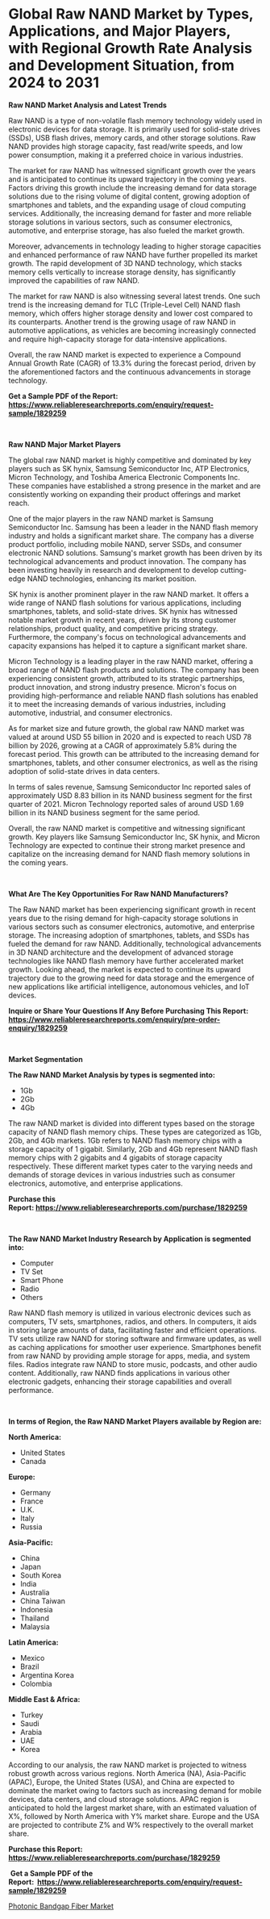 <p><h1>Global Raw NAND Market by Types, Applications, and Major Players, with Regional Growth Rate Analysis and Development Situation, from 2024 to 2031</h1></p><p><strong>Raw NAND Market Analysis and Latest Trends</strong></p>
<p><p>Raw NAND is a type of non-volatile flash memory technology widely used in electronic devices for data storage. It is primarily used for solid-state drives (SSDs), USB flash drives, memory cards, and other storage solutions. Raw NAND provides high storage capacity, fast read/write speeds, and low power consumption, making it a preferred choice in various industries.</p><p>The market for raw NAND has witnessed significant growth over the years and is anticipated to continue its upward trajectory in the coming years. Factors driving this growth include the increasing demand for data storage solutions due to the rising volume of digital content, growing adoption of smartphones and tablets, and the expanding usage of cloud computing services. Additionally, the increasing demand for faster and more reliable storage solutions in various sectors, such as consumer electronics, automotive, and enterprise storage, has also fueled the market growth.</p><p>Moreover, advancements in technology leading to higher storage capacities and enhanced performance of raw NAND have further propelled its market growth. The rapid development of 3D NAND technology, which stacks memory cells vertically to increase storage density, has significantly improved the capabilities of raw NAND.</p><p>The market for raw NAND is also witnessing several latest trends. One such trend is the increasing demand for TLC (Triple-Level Cell) NAND flash memory, which offers higher storage density and lower cost compared to its counterparts. Another trend is the growing usage of raw NAND in automotive applications, as vehicles are becoming increasingly connected and require high-capacity storage for data-intensive applications.</p><p>Overall, the raw NAND market is expected to experience a Compound Annual Growth Rate (CAGR) of 13.3% during the forecast period, driven by the aforementioned factors and the continuous advancements in storage technology.</p></p>
<p><strong>Get a Sample PDF of the Report:&nbsp; <a href="https://www.reliableresearchreports.com/enquiry/request-sample/1829259">https://www.reliableresearchreports.com/enquiry/request-sample/1829259</a></strong></p>
<p>&nbsp;</p>
<p><strong>Raw NAND Major Market Players</strong></p>
<p><p>The global raw NAND market is highly competitive and dominated by key players such as SK hynix, Samsung Semiconductor Inc, ATP Electronics, Micron Technology, and Toshiba America Electronic Components Inc. These companies have established a strong presence in the market and are consistently working on expanding their product offerings and market reach.</p><p>One of the major players in the raw NAND market is Samsung Semiconductor Inc. Samsung has been a leader in the NAND flash memory industry and holds a significant market share. The company has a diverse product portfolio, including mobile NAND, server SSDs, and consumer electronic NAND solutions. Samsung's market growth has been driven by its technological advancements and product innovation. The company has been investing heavily in research and development to develop cutting-edge NAND technologies, enhancing its market position.</p><p>SK hynix is another prominent player in the raw NAND market. It offers a wide range of NAND flash solutions for various applications, including smartphones, tablets, and solid-state drives. SK hynix has witnessed notable market growth in recent years, driven by its strong customer relationships, product quality, and competitive pricing strategy. Furthermore, the company's focus on technological advancements and capacity expansions has helped it to capture a significant market share.</p><p>Micron Technology is a leading player in the raw NAND market, offering a broad range of NAND flash products and solutions. The company has been experiencing consistent growth, attributed to its strategic partnerships, product innovation, and strong industry presence. Micron's focus on providing high-performance and reliable NAND flash solutions has enabled it to meet the increasing demands of various industries, including automotive, industrial, and consumer electronics.</p><p>As for market size and future growth, the global raw NAND market was valued at around USD 55 billion in 2020 and is expected to reach USD 78 billion by 2026, growing at a CAGR of approximately 5.8% during the forecast period. This growth can be attributed to the increasing demand for smartphones, tablets, and other consumer electronics, as well as the rising adoption of solid-state drives in data centers.</p><p>In terms of sales revenue, Samsung Semiconductor Inc reported sales of approximately USD 8.83 billion in its NAND business segment for the first quarter of 2021. Micron Technology reported sales of around USD 1.69 billion in its NAND business segment for the same period.</p><p>Overall, the raw NAND market is competitive and witnessing significant growth. Key players like Samsung Semiconductor Inc, SK hynix, and Micron Technology are expected to continue their strong market presence and capitalize on the increasing demand for NAND flash memory solutions in the coming years.</p></p>
<p>&nbsp;</p>
<p><strong>What Are The Key Opportunities For Raw NAND Manufacturers?</strong></p>
<p><p>The Raw NAND market has been experiencing significant growth in recent years due to the rising demand for high-capacity storage solutions in various sectors such as consumer electronics, automotive, and enterprise storage. The increasing adoption of smartphones, tablets, and SSDs has fueled the demand for raw NAND. Additionally, technological advancements in 3D NAND architecture and the development of advanced storage technologies like NAND flash memory have further accelerated market growth. Looking ahead, the market is expected to continue its upward trajectory due to the growing need for data storage and the emergence of new applications like artificial intelligence, autonomous vehicles, and IoT devices.</p></p>
<p><strong>Inquire or Share Your Questions If Any Before Purchasing This Report: <a href="https://www.reliableresearchreports.com/enquiry/pre-order-enquiry/1829259">https://www.reliableresearchreports.com/enquiry/pre-order-enquiry/1829259</a></strong></p>
<p>&nbsp;</p>
<p><strong>Market Segmentation</strong></p>
<p><strong>The Raw NAND Market Analysis by types is segmented into:</strong></p>
<p><ul><li>1Gb</li><li>2Gb</li><li>4Gb</li></ul></p>
<p><p>The raw NAND market is divided into different types based on the storage capacity of NAND flash memory chips. These types are categorized as 1Gb, 2Gb, and 4Gb markets. 1Gb refers to NAND flash memory chips with a storage capacity of 1 gigabit. Similarly, 2Gb and 4Gb represent NAND flash memory chips with 2 gigabits and 4 gigabits of storage capacity respectively. These different market types cater to the varying needs and demands of storage devices in various industries such as consumer electronics, automotive, and enterprise applications.</p></p>
<p><strong>Purchase this Report:&nbsp;<a href="https://www.reliableresearchreports.com/purchase/1829259">https://www.reliableresearchreports.com/purchase/1829259</a></strong></p>
<p>&nbsp;</p>
<p><strong>The Raw NAND Market Industry Research by Application is segmented into:</strong></p>
<p><ul><li>Computer</li><li>TV Set</li><li>Smart Phone</li><li>Radio</li><li>Others</li></ul></p>
<p><p>Raw NAND flash memory is utilized in various electronic devices such as computers, TV sets, smartphones, radios, and others. In computers, it aids in storing large amounts of data, facilitating faster and efficient operations. TV sets utilize raw NAND for storing software and firmware updates, as well as caching applications for smoother user experience. Smartphones benefit from raw NAND by providing ample storage for apps, media, and system files. Radios integrate raw NAND to store music, podcasts, and other audio content. Additionally, raw NAND finds applications in various other electronic gadgets, enhancing their storage capabilities and overall performance.</p></p>
<p>&nbsp;</p>
<p><strong>In terms of Region, the Raw NAND Market Players available by Region are:</strong></p>
<p>
    <p> <strong> North America: </strong>
        <ul>
            <li>United States</li>
            <li>Canada</li>
        </ul>
        </p> 
    <p> <strong> Europe: </strong>
        <ul>
            <li>Germany</li>
            <li>France</li>
            <li>U.K.</li>
            <li>Italy</li>
            <li>Russia</li>
        </ul>
        </p> 
    <p> <strong> Asia-Pacific: </strong>
        <ul>
            <li>China</li>
            <li>Japan</li>
            <li>South Korea</li>
            <li>India</li>
            <li>Australia</li>
            <li>China Taiwan</li>
            <li>Indonesia</li>
            <li>Thailand</li>
            <li>Malaysia</li>
        </ul>
        </p> 
    <p> <strong> Latin America: </strong>
        <ul>
            <li>Mexico</li>
            <li>Brazil</li>
            <li>Argentina Korea</li>
            <li>Colombia</li>
        </ul>
        </p> 
    <p> <strong> Middle East & Africa: </strong>
        <ul>
            <li>Turkey</li>
            <li>Saudi</li>
            <li>Arabia</li>
            <li>UAE</li>
            <li>Korea</li>
        </ul>
    </p>
    </p>
<p><p>According to our analysis, the raw NAND market is projected to witness robust growth across various regions. North America (NA), Asia-Pacific (APAC), Europe, the United States (USA), and China are expected to dominate the market owing to factors such as increasing demand for mobile devices, data centers, and cloud storage solutions. APAC region is anticipated to hold the largest market share, with an estimated valuation of X%, followed by North America with Y% market share. Europe and the USA are projected to contribute Z% and W% respectively to the overall market share.</p></p>
<p><strong>Purchase this Report: <a href="https://www.reliableresearchreports.com/purchase/1829259">https://www.reliableresearchreports.com/purchase/1829259</a></strong></p>
<p>&nbsp;<strong>Get a Sample PDF of the Report:&nbsp;&nbsp;<a href="https://www.reliableresearchreports.com/enquiry/request-sample/1829259">https://www.reliableresearchreports.com/enquiry/request-sample/1829259</a></strong></p>
<p><strong></strong></p>
<p><p><a href="https://github.com/guneycigdem35/Market-Research-Report-List-1/blob/main/photonic-bandgap-fiber-market.md">Photonic Bandgap Fiber Market</a></p></p>